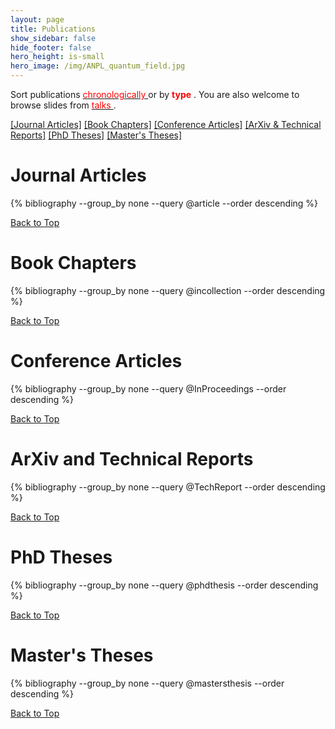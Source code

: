 ```yaml
---
layout: page
title: Publications
show_sidebar: false
hide_footer: false
hero_height: is-small
hero_image: /img/ANPL_quantum_field.jpg 
---
```


<style>
.csl-block {
    font-size: 16px;
}
.csl-title, .csl-author, .csl-event, .csl-editor, .csl-venue {
    display: block;
    position: relative;
    font-size: 16px;
}

.csl-title b {
    font-weight: 600;
}

.csl-content {
    display: inline-block;
    vertical-align: top;
    padding-left: 20px;
}

.bibliography {
   list-style-type: none;
}
</style>

 <div id="Top"></div>

Sort publications [<span style="color:red">
chronologically
</span>](https://anpl-technion.github.io/publications/) or by <span style="color:red">
<b>type</b>
</span>. You are also welcome to browse slides from [<span style="color:red">
talks
</span>](https://anpl-technion.github.io/talks).


[[Journal Articles]](#Journal-Articles) [[Book Chapters]](#Book-Chapters) [[Conference Articles]](#Conference-Articles) [[ArXiv & Technical Reports]](#Technical-Reports) [[PhD Theses]](#PhD-Theses) [[Master's Theses]](#Master-Theses)

# Journal Articles
<div id="Journal-Articles"></div>
{% bibliography --group_by none --query @article --order descending %}

[Back to Top](#Top)

# Book Chapters
<div id="Book-Chapters"></div>
{% bibliography --group_by none --query @incollection --order descending %}

[Back to Top](#Top)

# Conference Articles
<div id="Conference-Articles"></div>
{% bibliography --group_by none --query @InProceedings --order descending %}

[Back to Top](#Top)

# ArXiv and Technical Reports
<div id="Technical-Reports"></div>
{% bibliography --group_by none --query @TechReport --order descending %}

[Back to Top](#Top)

# PhD Theses
<div id="PhD-Theses"></div>
{% bibliography --group_by none --query @phdthesis --order descending %}

[Back to Top](#Top)

# Master's Theses
<div id="Master-Theses"></div>
{% bibliography --group_by none --query @mastersthesis --order descending %}

[Back to Top](#Top)

